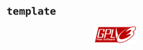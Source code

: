 # `template`

<div align="center">
    <a href="LICENSE.md"><img src="docs/assets/gpl-v3-logo.svg" width="100"/></a>
</div>       
